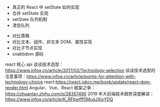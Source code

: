 - 真正的 React 中 setState 如何实现
- 合并 setState 实现
- setState 队列机制
- 清空队列

* 对比策略
* 对比文本、组件、非文本 DOM、属性实现
* 对比子节点实现
* snabbdom 源码

react 核心 api
谈谈技术选型：https://www.infoq.cn/article/2017/02/Technology-selection
谈谈技术选型的注意事项：https://www.infoq.cn/article/points-for-attention-with-technology-choice
react:https://react.jokcy.me/book/update/react-dom-render.html
Angular、Vue、React 框架之争：https://zhuanlan.zhihu.com/p/28357490
2019 年大前端技术趋势深度解读：https://www.infoq.cn/article/K_RFbwfff5MugJXixYDQ
